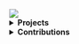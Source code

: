 <!-- <h1 align="center">👋 Hi, I'm aeris.</h1>

I'm a graphic designer, fron-end developer and a gamer. Not that I'm good but I'm trying my best! I dabble with JavaScript, HTML/CSS, C# and Python, however I try to play with other languages too such as Lua.

- 📫 How to reach me: Twitter ([@aeristhy](https://twitter.com/aeristhy)) or Discord aeris#0018.
 -->
<!-- ---
<a><h2>🏆 GitHub Trophy</h2></a> -->
<div>
  <img src="https://github-profile-trophy.vercel.app/?username=aeristhy&theme=juicyfresh" />
</div>

<!-- ---
<div>
  <img height="170" align="left" src="https://github-readme-stats.vercel.app/api?username=aeristhy&show_icons=true&count_private=true&include_all_commits=true&hide_border=true&icon_color=fff&bg_color=262743&title_color=fff&text_color=fff" />
 <img  src="https://github-readme-stats.vercel.app/api/top-langs/?username=aeristhy&layout=compact&custom_title=Top%20Languages&hide_border=true&icon_color=fff&bg_color=262743&title_color=fff&text_color=fff"/>
  <img height="165"  src="https://github-readme-stats.vercel.app/api/wakatime?username=aeristhy&layout=compact&hide_border=true&bg_color=262743&text_color=fff" />


  </div> -->


<!-- --- -->

<details>
  <summary><b>Projects</b></summary><br />
  
[![](https://github-readme-stats.vercel.app/api/pin/?username=aeristhy&repo=Random-Cat)](https://github.com/aeristhy/Random-Cat)
  
[![](https://github-readme-stats.vercel.app/api/pin/?username=aeristhy&repo=TypeRacer-Cheat)](https://github.com/aeristhy/TypeRacer-Cheat)


</details>

<details>
  <summary><b>Contributions</b></summary><br />

[![](https://github-readme-stats.vercel.app/api/pin/?username=disboardorg&repo=disboard-i18n&show_owner=true)](https://github.com/disboardorg/disboard-i18n)

</details>
